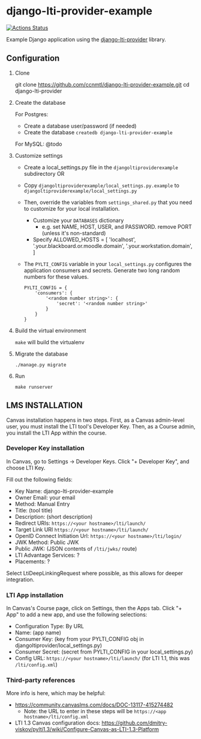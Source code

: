 # django-lti-provider-example

[![Actions Status](https://github.com/ccnmtl/django-lti-provider-example/workflows/build-and-test/badge.svg)](https://github.com/ccnmtl/django-lti-provider-example/actions)

Example Django application using the [django-lti-provider](https://github.com/ccnmtl/django-lti-provider) library.

## Configuration

1. Clone

    git clone https://github.com/ccnmtl/django-lti-provider-example.git
    cd django-lti-provider

2. Create the database

   For Postgres:
     * Create a database user/password (if needed)
     * Create the database `createdb django-lti-provider-example`

   For MySQL:
    @todo

3. Customize settings

    * Create a local_settings.py file in the `djangoltiproviderexample` subdirectory OR
    * Copy `djangoltiproviderexample/local_settings.py.example` to `djangoltiproviderexample/local_settings.py`
    * Then, override the variables from `settings_shared.py` that you need to customize for your local installation.
      * Customize your `DATABASES` dictionary
        * e.g. set NAME, HOST, USER, and PASSWORD. remove PORT (unless it's non-standard)
      * Specify ALLOWED_HOSTS = [ 'localhost', '.your.blackboard.or.moodle.domain', '.your.workstation.domain', ]
    * The ``PYLTI_CONFIG`` variable in your ``local_settings.py`` configures the application consumers and secrets. Generate two long random numbers for these values.

       ```
       PYLTI_CONFIG = {
           'consumers': {
               '<random number string>': {
                   'secret': '<random number string>'
               }
           }
       }
       ```
4. Build the virtual environment

   `make` will build the virtualenv

5. Migrate the database

   `./manage.py migrate`

6. Run

    `make runserver`

## LMS INSTALLATION

Canvas installation happens in two steps. First, as a Canvas
admin-level user, you must install the LTI tool's Developer Key. Then,
as a Course admin, you install the LTI App within the course.

### Developer Key installation

In Canvas, go to Settings -> Developer Keys. Click "+ Developer Key",
and choose LTI Key.

Fill out the following fields:

* Key Name: django-lti-provider-example
* Owner Email: your email
* Method: Manual Entry
* Title: (tool title)
* Description: (short description)
* Redirect URIs: `https://<your hostname>/lti/launch/`
* Target Link URI `https://<your hostname>/lti/launch/`
* OpenID Connect Initiation Url: `https://<your hostname>/lti/login/`
* JWK Method: Public JWK
* Public JWK: (JSON contents of `/lti/jwks/` route)
* LTI Advantage Services: ?
* Placements: ?

Select LtiDeepLinkingRequest where possible, as this allows for deeper
integration.

### LTI App installation

In Canvas's Course page, click on Settings, then the Apps tab. Click "+ App"
to add a new app, and use the following selections:

* Configuration Type: By URL
* Name: (app name)
* Consumer Key: (key from your PYLTI_CONFIG obj in djangoltiprovider/local_settings.py)
* Consumer Secret: (secret from PYLTI_CONFIG in your local_settings.py)
* Config URL: `https://<your hostname>/lti/launch/` (for LTI 1.1, this
  was `/lti/config.xml`)

### Third-party references

More info is here, which may be helpful:

* https://community.canvaslms.com/docs/DOC-13117-415274482
  * Note: the URL to enter in these steps will be `https://<app hostname>/lti/config.xml`
* LTI 1.3 Canvas configuration docs:
  https://github.com/dmitry-viskov/pylti1.3/wiki/Configure-Canvas-as-LTI-1.3-Platform
